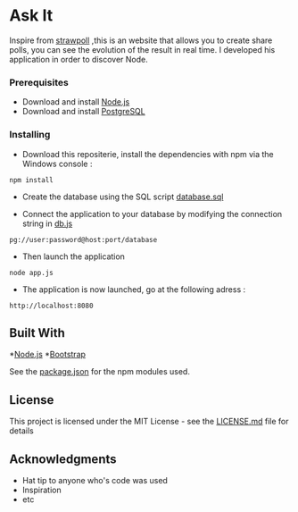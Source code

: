 # Ask It

Inspire from [strawpoll](strawpoll.me) ,this is an website that allows you to create share polls, you can see the evolution of the result in real time. I developed his application in order to discover Node.

### Prerequisites

* Download and install [Node.js](https://nodejs.org/en/)
* Download and install [PostgreSQL](https://www.postgresql.org/)

### Installing

* Download this repositerie, install the dependencies with npm via the Windows console :

```
npm install
```

* Create the database using the SQL script [database.sql](database.sql)

* Connect the application to your database by modifying the connection string in [db.js](/model/db.js)

```
pg://user:password@host:port/database
```

* Then launch the application

```
node app.js
```

* The application is now launched, go at the following adress :

```
http://localhost:8080
```

## Built With

*[Node.js](https://nodejs.org/en/)
*[Bootstrap](http://getbootstrap.com/)

See the [package.json](package.json) for the npm modules used.


## License

This project is licensed under the MIT License - see the [LICENSE.md](LICENSE.md) file for details

## Acknowledgments

* Hat tip to anyone who's code was used
* Inspiration
* etc
